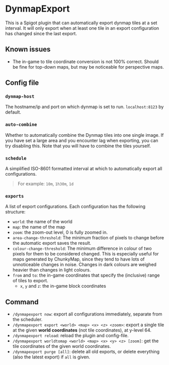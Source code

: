 # DynmapExport
This is a Spigot plugin that can automatically export dynmap tiles at a set
interval. It will only export when at least one tile in an export configuration
has changed since the last export.

## Known issues
- The in-game to tile coordinate conversion is not 100% correct. Should be fine
  for top-down maps, but may be noticeable for perspective maps.

## Config file
### `dynmap-host`
The hostname/ip and port on which dynmap is set to run. `localhost:8123` by
default.

### `auto-combine`
Whether to automatically combine the Dynmap tiles into one single image.
If you have set a large area and you encounter lag when exporting, you can try
disabling this.  Note that you will have to combine the tiles yourself.

### `schedule`
A simplified ISO-8601 formatted interval at which to automatically export all
configurations.
> For example: `10m`, `1h30m`, `1d`

### `exports`
A list of export configurations. Each configuration has the following structure:
- `world`: the name of the world
- `map`: the name of the map
- `zoom`: the zoom-out level, 0 is fully zoomed in.
- `area-change-threshold`: The minimum fraction of pixels to change before the
  automatic export saves the result.
- `colour-change-threshold`: The minimum difference in colour of two pixels for
  them to be considered changed. This is especially useful for maps generated
  by ChunkyMap, since they tend to have lots of unnoticeable changes in noise.
  Changes in dark colours are weighed heavier than changes in light colours.
- `from` and `to`: the in-game coordinates that specify the (inclusive) range
  of tiles to export.
  - `x`, `y` and `z`: the in-game block coordinates

## Command
- `/dynmapexport now`: export all configurations immediately, separate from the
  scheduler.
- `/dynmapexport export <world> <map> <x> <z> <zoom>`: export a single tile at
  the given **world coordinates** (not tile coordinates), at y-level 64.
- `/dynmapexport reload`: reload the plugin and config-file.
- `/dynmapexport worldtomap <world> <map> <x> <y> <z> [zoom]`: get the tile
  coordinates of the given world coordinates.
- `/dynmapexport purge [all]`: delete all old exports, or delete everything
  (also the latest export) if `all` is given.
